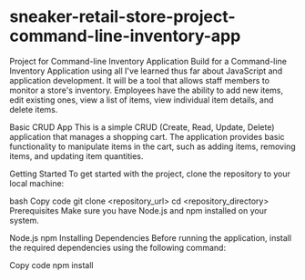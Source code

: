 # sneaker-retail-store-project-command-line-inventory-app

Project for Command-line Inventory Application
Build for a Command-line Inventory Application using all I've learned thus far about JavaScript and application development. It will be a tool that allows staff members to monitor a store's inventory. Employees have the ability to add new items, edit existing ones, view a list of items, view individual item details, and delete items.

Basic CRUD App
This is a simple CRUD (Create, Read, Update, Delete) application that manages a shopping cart. The application provides basic functionality to manipulate items in the cart, such as adding items, removing items, and updating item quantities.

Getting Started
To get started with the project, clone the repository to your local machine:

bash
Copy code
git clone <repository_url>
cd <repository_directory>
Prerequisites
Make sure you have Node.js and npm installed on your system.

Node.js
npm
Installing Dependencies
Before running the application, install the required dependencies using the following command:

Copy code
npm install